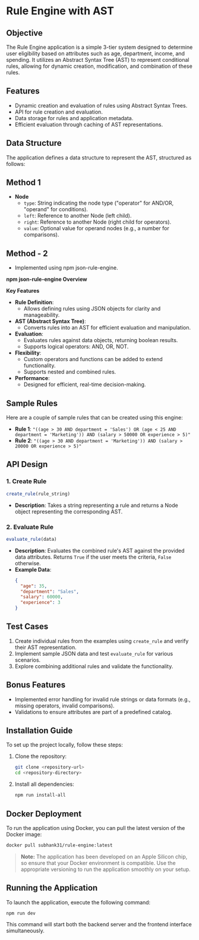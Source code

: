 # Rule Engine with AST

## Objective

The Rule Engine application is a simple 3-tier system designed to determine user eligibility based on attributes such as age, department, income, and spending. It utilizes an Abstract Syntax Tree (AST) to represent conditional rules, allowing for dynamic creation, modification, and combination of these rules.

## Features

- Dynamic creation and evaluation of rules using Abstract Syntax Trees.
- API for rule creation and evaluation.
- Data storage for rules and application metadata.
- Efficient evaluation through caching of AST representations.

## Data Structure

The application defines a data structure to represent the AST, structured as follows:

## Method 1 
- **Node**
  - `type`: String indicating the node type ("operator" for AND/OR, "operand" for conditions).
  - `left`: Reference to another Node (left child).
  - `right`: Reference to another Node (right child for operators).
  - `value`: Optional value for operand nodes (e.g., a number for comparisons).
 
## Method - 2

- Implemented using npm json-rule-engine.

**npm json-rule-engine Overview**

**Key Features**
- **Rule Definition**: 
  - Allows defining rules using JSON objects for clarity and manageability.
- **AST (Abstract Syntax Tree)**: 
  - Converts rules into an AST for efficient evaluation and manipulation.
- **Evaluation**: 
  - Evaluates rules against data objects, returning boolean results.
  - Supports logical operators: AND, OR, NOT.
- **Flexibility**: 
  - Custom operators and functions can be added to extend functionality.
  - Supports nested and combined rules.
- **Performance**: 
  - Designed for efficient, real-time decision-making.



## Sample Rules

Here are a couple of sample rules that can be created using this engine:

- **Rule 1**: `"((age > 30 AND department = 'Sales') OR (age < 25 AND department = 'Marketing')) AND (salary > 50000 OR experience > 5)"`
- **Rule 2**: `"((age > 30 AND department = 'Marketing')) AND (salary > 20000 OR experience > 5)"`

## API Design

### 1. Create Rule

```javascript
create_rule(rule_string)
```

- **Description**: Takes a string representing a rule and returns a Node object representing the corresponding AST.

### 2. Evaluate Rule

```javascript
evaluate_rule(data)
```

- **Description**: Evaluates the combined rule's AST against the provided data attributes. Returns `True` if the user meets the criteria, `False` otherwise.
- **Example Data**: 
  ```json
  {
    "age": 35,
    "department": "Sales",
    "salary": 60000,
    "experience": 3
  }
  ```

## Test Cases

1. Create individual rules from the examples using `create_rule` and verify their AST representation.
2. Implement sample JSON data and test `evaluate_rule` for various scenarios.
3. Explore combining additional rules and validate the functionality.

## Bonus Features

- Implemented error handling for invalid rule strings or data formats (e.g., missing operators, invalid comparisons).
- Validations to ensure attributes are part of a predefined catalog.

## Installation Guide

To set up the project locally, follow these steps:

1. Clone the repository:
   ```bash
   git clone <repository-url>
   cd <repository-directory>
   ```

2. Install all dependencies:
   ```bash
   npm run install-all
   ```

## Docker Deployment

To run the application using Docker, you can pull the latest version of the Docker image:
```bash
docker pull subhank31/rule-engine:latest
```
> **Note:** The application has been developed on an Apple Silicon chip, so ensure that your Docker environment is compatible. Use the appropriate versioning to run the application smoothly on your setup.

## Running the Application

To launch the application, execute the following command:
```bash
npm run dev
```
This command will start both the backend server and the frontend interface simultaneously.
